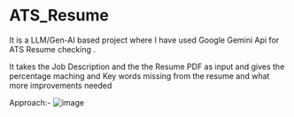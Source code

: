# ATS_Resume
It is a LLM/Gen-AI based project where I have used Google Gemini Api for ATS Resume checking .

It takes the Job Description and the the Resume PDF as input and gives the percentage maching and Key words missing from the resume and what more improvements needed

Approach:-
![image](https://github.com/Arpaninformationtech/ATS_Resume_Checker/assets/100986138/4fb27633-9b39-4c1b-bf67-9a80c8f6aa89)
